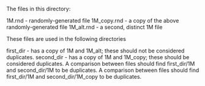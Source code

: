The files in this directory:

1M.rnd - randomly-generated file
1M_copy.rnd - a copy of the above randomly-generated file
1M_alt.rnd - a second, distinct 1M file

These files are used in the following directories

first_dir - has a copy of 1M and 1M_alt; these should not be considered duplicates.
second_dir - has a copy of 1M and 1M_copy; these should be considered duplicates.
A comparison between files should find first_dir/1M and second_dir/1M to be duplicates.
A comparison between files should find first_dir/1M and second_dir/1M_copy to be duplicates.

